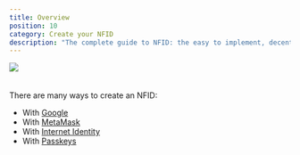 ```yaml
---
title: Overview
position: 10
category: Create your NFID
description: "The complete guide to NFID: the easy to implement, decentralized one-touch MFA and authorization platform."
---
```

<img src="../register.png" style="100%;margin:auto;padding-bottom:20px;"></img>

There are many ways to create an NFID:
- With [Google](google-registration)
- With [MetaMask](metamask-registration)
- With [Internet Identity](internet-identity-registration)
- With [Passkeys](passkey-registration)